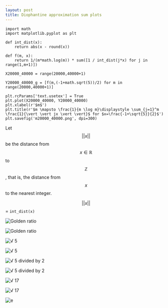 ```yaml
---
layout: post
title: Diophantine approximation sum plots
---
```


```python3
import math
import matplotlib.pyplot as plt

def int_dist(x):
    return abs(x - round(x))

def f(m, x):
    return 1/(m*math.log(m)) * sum([1 / int_dist(j*x) for j in range(1,m+1)])
```

```python3
X20000_40000 = range(20000,40000+1)

Y20000_40000_g = [f(m,(-1+math.sqrt(5))/2) for m in range(20000,40000+1)]
```

```python3
plt.rcParams['text.usetex'] = True
plt.plot(X20000_40000, Y20000_40000)
plt.xlabel(r'$m$')
plt.title(r'$m \mapsto \frac{1}{m \log m}\displaystyle \sum_{j=1}^m \frac{1}{\vert \vert jx \vert \vert}$ for $x=\frac{-1+\sqrt{5}}{2}$')
plt.savefig('m20000_40000.png', dpi=300)
```

Let $$\vert \vert x \vert \vert$$ be the distance from $$x \in \mathbb{R}$$ to $$\mathbb{Z}$$, that is,
the distance from $$x$$ to the nearest integer.

$$\vert \vert x \vert \vert$$ = `int_dist(x)`

![Golden ratio](/python/m5000_40000_g.png)

![Golden ratio](/python/m20000_40000_g.png)

![√ 5](/python/m5000_40000_sqrt_5.png)

![√ 5](/python/m20000_40000_sqrt_5.png)

![√ 5 divided by 2](/python/m5000_40000_sqrt_5_div_2.png)

![√ 5 divided by 2](/python/m20000_40000_sqrt_5_div_2.png)

![√ 17](/python/m5000_40000_sqrt_17.png)

![√ 17](/python/m20000_40000_sqrt_17.png)

![e](/python/m20000_40000_e.png)